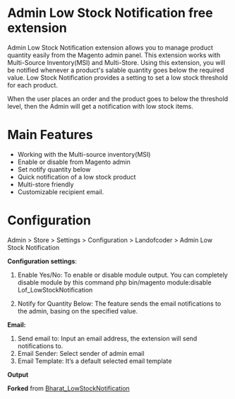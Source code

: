 # Admin Low Stock Notification free extension
Admin Low Stock Notification extension allows you to manage product quantity easily from the Magento admin panel. This extension works with Multi-Source Inventory(MSI) and Multi-Store. Using this extension, you will be notified whenever a product's salable quantity goes below the required value. Low Stock Notification provides a setting to set a low stock threshold for each product.

When the user places an order and the product goes to below the threshold level, then the Admin will get a notification with low stock items.

# Main Features
- Working with the Multi-source inventory(MSI)
- Enable or disable from Magento admin
- Set notify quantity below
- Quick notification of a low stock product
- Multi-store friendly
- Customizable recipient email.

# Configuration

Admin > Store > Settings > Configuration > Landofcoder > Admin Low Stock Notification

**Configuration settings**:	
1. Enable Yes/No: To enable or disable module output. You can completely disable module by this command 
php bin/magento module:disable Lof_LowStockNotification 

2. Notify for Quantity Below:  The feature sends the email notifications to the admin, basing on the specified value.

**Email:**
1. Send email to: Input an email address, the extension will send notifications to.
2. Email Sender: Select sender of admin email
3. Email Template: It’s a default selected email template

**Output**

**Forked** from [Bharat_LowStockNotification](https://github.com/bharat2762/magento2.3.x-admin-low-stock-notification)